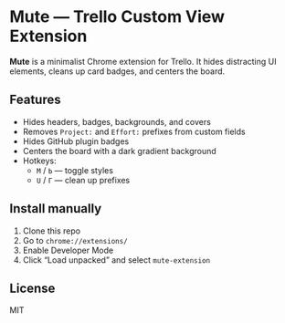 # Mute — Trello Custom View Extension

**Mute** is a minimalist Chrome extension for Trello. It hides distracting UI elements, cleans up card badges, and centers the board.

## Features

- Hides headers, badges, backgrounds, and covers
- Removes `Project:` and `Effort:` prefixes from custom fields
- Hides GitHub plugin badges
- Centers the board with a dark gradient background
- Hotkeys:
  - `M` / `Ь` — toggle styles
  - `U` / `Г` — clean up prefixes

## Install manually

1. Clone this repo
2. Go to `chrome://extensions/`
3. Enable Developer Mode
4. Click “Load unpacked” and select `mute-extension`

## License

MIT
